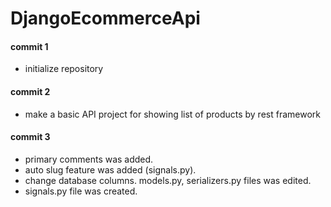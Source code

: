 # DjangoEcommerceApi

#### commit 1
* initialize repository


#### commit 2
* make a basic API project for showing list of products by rest framework 


#### commit 3
* primary comments was added.
* auto slug feature was added (signals.py).
* change database columns. models.py, serializers.py files was edited.
* signals.py file was created.

